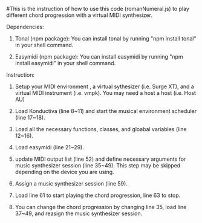 #This is the instruction of how to use this code (romanNumeral.js) to play different chord progression with a virtual MIDI synthesizer.

Dependencies:

1. Tonal (npm package): You can install tonal by running "npm install tonal" in your shell command.

2. Easymidi (npm package): You can install easymidi by running "npm install easymidi" in your shell command.

Instruction: 

1. Setup your MIDI environment , a virtual sythesizer (i.e. Surge XT), and a virtual MIDI instrument (i.e. vmpk). You may need a host a host (i.e. Host AU)

2. Load Konductiva (line 8~11) and start the musical environment scheduler (line 17~18).

3. Load all the necessary functions, classes, and gloabal variables (line 12~16).

4. Load easymidi (line 21~29).

5. update MIDI output list (line 52) and define necessary arguments for music synthesizer session (line 35~49). This step may be skipped depending on the device you are using.

6. Assign a music synthesizer session (line 59).

7. Load line 61 to start playing the chord progression, line 63 to stop.

8. You can change the chord progression by changing line 35, load line 37~49, and reasign the music synthesizer session.
